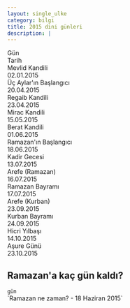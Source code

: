 ```yaml
---
layout: single_ulke
category: bilgi
title: 2015 dini günleri
description: |
---
```


<div class="container">
  <div class="row">
    <div class="col-md-3"></div>
    <div class="col-md-3">Gün</div>
    <div class="col-md-3">Tarih</div>
    <div class="col-md-3"></div>
  </div>

  <div class="row">
    <div class="col-md-3"></div>
    <div class="col-md-3">Mevlid Kandili</div>
    <div class="col-md-3">02.01.2015</div>
    <div class="col-md-3"></div>
  </div>

  <div class="row">
    <div class="col-md-3"></div>
    <div class="col-md-3">Üç Aylar'ın Başlangıcı</div>
    <div class="col-md-3">20.04.2015</div>
    <div class="col-md-3"></div>
  </div>

  <div class="row">
    <div class="col-md-3"></div>
    <div class="col-md-3">Regaib Kandili</div>
    <div class="col-md-3">23.04.2015</div>
    <div class="col-md-3"></div>
  </div>

  <div class="row">
    <div class="col-md-3"></div>
    <div class="col-md-3">Mirac Kandili</div>
    <div class="col-md-3">15.05.2015</div>
    <div class="col-md-3"></div>
  </div>

  <div class="row">
    <div class="col-md-3"></div>
    <div class="col-md-3">Berat Kandili</div>
    <div class="col-md-3">01.06.2015</div>
    <div class="col-md-3"></div>
  </div>

  <div class="row">
    <div class="col-md-3"></div>
    <div class="col-md-3">Ramazan'ın Başlangıcı</div>
    <div class="col-md-3">18.06.2015</div>
    <div class="col-md-3"></div>
  </div>

  <div class="row">
    <div class="col-md-3"></div>
    <div class="col-md-3">Kadir Gecesi</div>
    <div class="col-md-3">13.07.2015</div>
    <div class="col-md-3"></div>
  </div>

  <div class="row">
    <div class="col-md-3"></div>
    <div class="col-md-3">Arefe (Ramazan)</div>
    <div class="col-md-3">16.07.2015</div>
    <div class="col-md-3"></div>
  </div>

  <div class="row">
    <div class="col-md-3"></div>
    <div class="col-md-3">Ramazan Bayramı</div>
    <div class="col-md-3">17.07.2015</div>
    <div class="col-md-3"></div>
  </div>

  <div class="row">
    <div class="col-md-3"></div>
    <div class="col-md-3">Arefe (Kurban)</div>
    <div class="col-md-3">23.09.2015</div>
    <div class="col-md-3"></div>
  </div>

  <div class="row">
    <div class="col-md-3"></div>
    <div class="col-md-3">Kurban Bayramı</div>
    <div class="col-md-3">24.09.2015</div>
    <div class="col-md-3"></div>
  </div>

  <div class="row">
    <div class="col-md-3"></div>
    <div class="col-md-3">Hicri Yılbaşı</div>
    <div class="col-md-3">14.10.2015</div>
    <div class="col-md-3"></div>
  </div>

  <div class="row">
    <div class="col-md-3"></div>
    <div class="col-md-3">Aşure Günü</div>
    <div class="col-md-3">23.10.2015</div>
    <div class="col-md-3"></div>
  </div>

</div>

<div>
  <div class="row">
    <div class="col-md-3"></div>
    <div class="col-md-6 center-text">
      <h2>Ramazan'a kaç gün kaldı?</h2>
    </div>
    <div class="col-md-3"></div>
  </div>

  <div class="row">
    <div class="col-md-5"></div>
    <div class="col-md-2 div-ramazan-left center-text">
      <div class="circle"><span id="span-ramazan-days-left"></span><sup class="sup-ramazan-days-left">gün</sup></div>
    </div>
    <div class="col-md-5"></div>
  </div>
</div>
`Ramazan ne zaman? - 18 Haziran 2015`